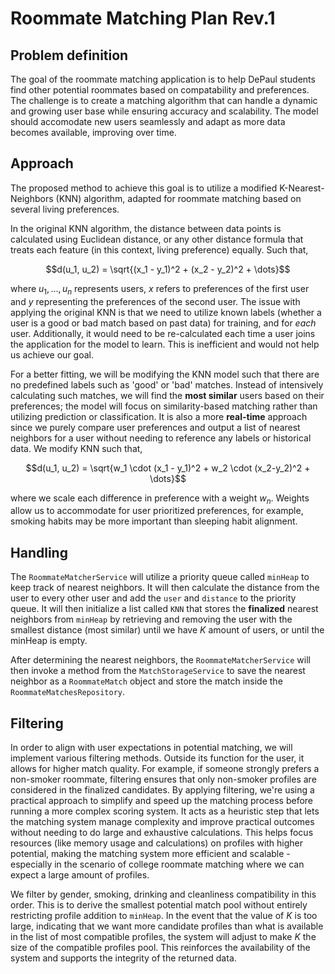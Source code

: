 # Roommate Matching Plan Rev.1

## Problem definition
The goal of the roommate matching application is to help DePaul students find other potential roommates based on compatability and preferences. The challenge is to create a matching algorithm that can handle a dynamic and growing user base while ensuring accuracy and scalability. The model should accomodate new users seamlessly and adapt as more data becomes available, improving over time. 

## Approach
The proposed method to achieve this goal is to utilize a modified K-Nearest-Neighbors (KNN) algorithm, adapted for roommate matching based on several living preferences. 

In the original KNN algorithm, the distance between data points is calculated using Euclidean distance, or any other distance formula that treats each feature (in this context, living preference) equally. Such that,

$$d(u_1, u_2) = \sqrt{(x_1 - y_1)^2 + (x_2 - y_2)^2 + \dots}$$

where $u_1, \dots, u_n$ represents users, $x$ refers to preferences of the first user and $y$ representing the preferences of the second user. The issue with applying the original KNN is that we need to utilize known labels (whether a user is a good or bad match based on past data) for training, and for *each* user. Additionally, it would need to be re-calculated each time a user joins the application for the model to learn. This is inefficient and would not help us achieve our goal. 

For a better fitting, we will be modifying the KNN model such that there are no predefined labels such as 'good' or 'bad' matches. Instead of intensively calculating such matches, we will find the **most similar** users based on their preferences; the model will focus on similarity-based matching rather than utilizing prediction or classification. It is also a more **real-time** approach since we purely compare user preferences and output a list of nearest neighbors for a user without needing to reference any labels or historical data. We modify KNN such that,

$$d(u_1, u_2) = \sqrt{w_1 \cdot (x_1 - y_1)^2 + w_2 \cdot (x_2-y_2)^2 + \dots}$$ 

where we scale each difference in preference with a weight $w_n$. Weights allow us to accommodate for user prioritized preferences, for example, smoking habits may be more important than sleeping habit alignment. 

## Handling
The `RoommateMatcherService` will utilize a priority queue called `minHeap` to keep track of nearest neighbors. It will then calculate the distance from the user to every other user and add the `user` and `distance` to the priority queue. It will then initialize a list called `KNN` that stores the **finalized** nearest neighbors from `minHeap` by retrieving and removing the user with the smallest distance (most similar) until we have $K$ amount of users, or until the minHeap is empty.

After determining the nearest neighbors, the `RoommateMatcherService` will then invoke a method from the `MatchStorageService` to save the nearest neighbor as a `RoommateMatch` object and store the match inside the `RoommateMatchesRepository`.

## Filtering
In order to align with user expectations in potential matching, we will implement various filtering methods. Outside its function for the user, it allows for higher match quality.
For example, if someone strongly prefers a non-smoker roommate, filtering ensures that only non-smoker profiles are considered in the finalized candidates.
By applying filtering, we're using a practical approach to simplify and speed up the matching process before running a more complex scoring system.
It acts as a heuristic step that lets the matching system manage complexity and improve practical outcomes without needing to do large and exhaustive calculations.
This helps focus resources (like memory usage and calculations) on profiles with higher potential, making the matching system more efficient and scalable - especially in the scenario
of college roommate matching where we can expect a large amount of profiles.

We filter by gender, smoking, drinking and cleanliness compatibility in this order. This is to derive the smallest potential match pool without entirely restricting
profile addition to `minHeap`. In the event that the value of $K$ is too large, indicating that we want more candidate profiles than what is available in the list of 
most compatible profiles, the system will adjust to make $K$ the size of the compatible profiles pool. This reinforces the availability of the system and supports
the integrity of the returned data. 